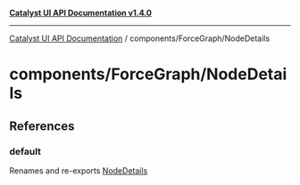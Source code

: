 [**Catalyst UI API Documentation v1.4.0**](../../../README.md)

---

[Catalyst UI API Documentation](../../../README.md) / components/ForceGraph/NodeDetails

# components/ForceGraph/NodeDetails

## References

### default

Renames and re-exports [NodeDetails](../variables/NodeDetails.md)
